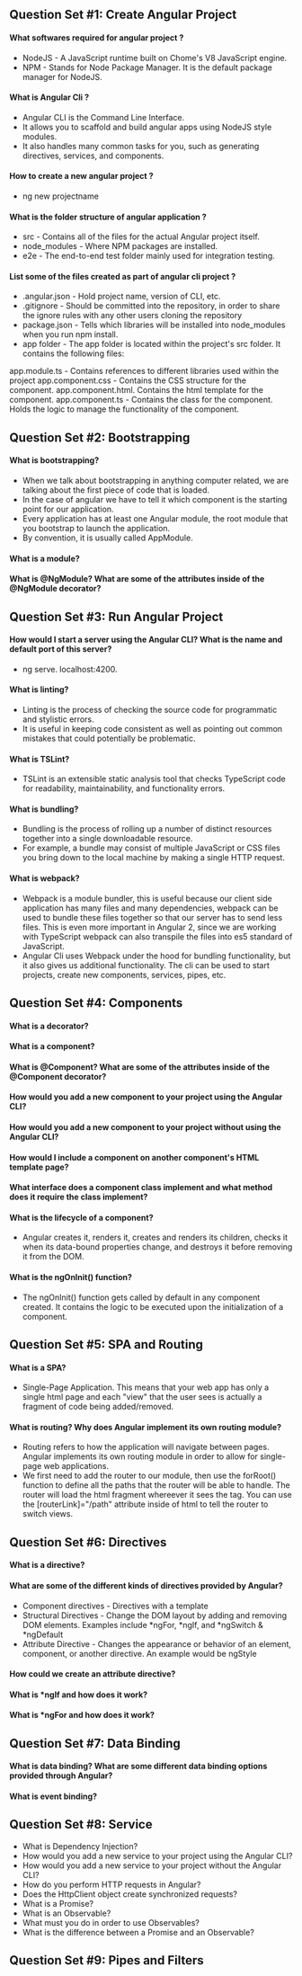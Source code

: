 ## Question Set #1: Create Angular Project 

#### What softwares required for angular project ?
* NodeJS - A JavaScript runtime built on Chome's V8 JavaScript engine.
* NPM - Stands for Node Package Manager. It is the default package manager for NodeJS.

#### What is Angular Cli ?
* Angular CLI is the Command Line Interface. 
* It allows you to scaffold and build angular apps using NodeJS style modules. 
* It also handles many common tasks for you, such as generating directives, services, and components.

#### How to create a new angular project ? 
* ng new projectname

#### What is the folder structure of angular application ?
* src - Contains all of the files for the actual Angular project itself.
* node_modules - Where NPM packages are installed.
* e2e - The end-to-end test folder mainly used for integration testing.

#### List some of the files created as part of angular cli project ?
* .angular.json - Hold project name, version of CLI, etc.
* .gitignore - Should be committed into the repository, in order to share the ignore rules with any other users cloning the repository
* package.json - Tells which libraries will be installed into node_modules when you run npm install.
* app folder - The app folder is located within the project's src folder. It contains the following files:

app.module.ts - Contains references to different libraries used within the project
app.component.css - Contains the CSS structure for the component.
app.component.html. Contains the html template for the component.
app.component.ts - Contains the class for the component. Holds the logic to manage the functionality of the component.

## Question Set #2: Bootstrapping
#### What is bootstrapping?
* When we talk about bootstrapping in anything computer related, we are talking about the first piece of code that is loaded. 
* In the case of angular we have to tell it which component is the starting point for our application. 
* Every application has at least one Angular module, the root module that you bootstrap to launch the application. 
* By convention, it is usually called AppModule.
#### What is a module?
#### What is @NgModule? What are some of the attributes inside of the @NgModule decorator?

## Question Set #3: Run Angular Project 
#### How would I start a server using the Angular CLI? What is the name and default port of this server?
* ng serve. localhost:4200.

#### What is linting?
* Linting is the process of checking the source code for programmatic and stylistic errors. 
* It is useful in keeping code consistent as well as pointing out common mistakes that could potentially be problematic.

#### What is TSLint?
* TSLint is an extensible static analysis tool that checks TypeScript code for readability, maintainability, and functionality errors.

#### What is bundling?
* Bundling is the process of rolling up a number of distinct resources together into a single downloadable resource. 
* For example, a bundle may consist of multiple JavaScript or CSS files you bring down to the local machine by making a single HTTP request.

#### What is webpack?
* Webpack is a module bundler, this is useful because our client side application has many files and many dependencies, webpack can be used to bundle these files together so that our server has to send less files. This is even more important in Angular 2, since we are working with TypeScript webpack can also transpile the files into es5 standard of JavaScript. 
* Angular Cli uses Webpack under the hood for bundling functionality, but it also gives us additional functionality. The cli can be used to start projects, create new components, services, pipes, etc.


## Question Set #4: Components 

#### What is a decorator?
#### What is a component?
#### What is @Component? What are some of the attributes inside of the @Component decorator?
#### How would you add a new component to your project using the Angular CLI?
#### How would you add a new component to your project without using the Angular CLI?
#### How would I include a component on another component's HTML template page?
#### What interface does a component class implement and what method does it require the class implement?
#### What is the lifecycle of a component?
* Angular creates it, renders it, creates and renders its children, checks it when its data-bound properties change, and destroys it before removing it from the DOM.

#### What is the ngOnInit() function?
* The ngOnInit() function gets called by default in any component created. It contains the logic to be executed upon the initialization of a component.

## Question Set #5: SPA and Routing

#### What is a SPA?
*  Single-Page Application. This means that your web app has only a single html page and each "view" that the user sees is actually a fragment of code being added/removed.
####  What is routing? Why does Angular implement its own routing module?
* Routing refers to how the application will navigate between pages. Angular implements its own routing module in order to allow for single-page web applications.
* We first need to add the router to our module, then use the forRoot() function to define all the paths that the router will be able to handle. The router will load the html fragment whereever it sees the <router-outlet> tag. You can use the [routerLink]="/path" attribute inside of html to tell the router to switch views.
  
## Question Set #6: Directives
#### What is a directive?
#### What are some of the different kinds of directives provided by Angular?
* Component directives - Directives with a template
* Structural Directives - Change the DOM layout by adding and removing DOM elements. Examples include *ngFor, *ngIf, and *ngSwitch & *ngDefault
* Attribute Directive - Changes the appearance or behavior of an element, component, or another directive. An example would be ngStyle
#### How could we create an attribute directive?
#### What is *ngIf and how does it work?
#### What is *ngFor and how does it work?
  
## Question Set #7: Data Binding
#### What is data binding? What are some different data binding options provided through Angular?
#### What is event binding?
  
## Question Set #8: Service
* What is Dependency Injection?
* How would you add a new service to your project using the Angular CLI?
* How would you add a new service to your project without the Angular CLI?
* How do you perform HTTP requests in Angular?
* Does the HttpClient object create synchronized requests?
* What is a Promise?
* What is an Observable?
* What must you do in order to use Observables?
* What is the difference between a Promise and an Observable?
  
## Question Set #9: Pipes and Filters
